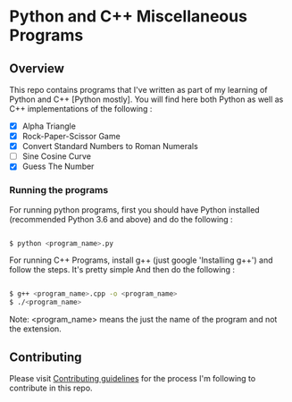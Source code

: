 # Python and C++ Miscellaneous Programs

## Overview

This repo contains programs that I've written as part of my learning of Python and C++ [Python mostly].
You will find here both Python as well as C++ implementations of the following :

- [x] Alpha Triangle
- [x] Rock-Paper-Scissor Game
- [x] Convert Standard Numbers to Roman Numerals
- [ ] Sine Cosine Curve
- [x] Guess The Number

### Running the programs

For running python programs, first you should have Python installed (recommended Python 3.6 and above) and do the following :

   ```bash

   $ python <program_name>.py

   ```

For running C++ Programs, install g++ (just google 'Installing g++') and follow the steps. It's pretty simple
And then do the following :

   ```bash

   $ g++ <program_name>.cpp -o <program_name>
   $ ./<program_name>
   
   ```

Note: \<program\_name\> means the just the name of the program and not the extension.

## Contributing

Please visit [Contributing guidelines](CONTRIBUTING.md) for the process I'm following to contribute in this repo.

